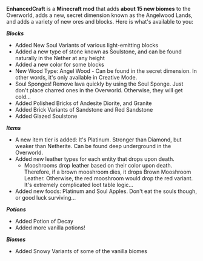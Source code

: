 **EnhancedCraft** is a **Minecraft mod** that adds **about 15 new biomes** to the Overworld, adds a new, secret dimension known as the Angelwood Lands, and adds a variety of new ores and blocks. Here is what's available to you:

**_Blocks_**
* Added New Soul Variants of various light-emitting blocks
* Added a new type of stone known as Soulstone, and can be found naturally in the Nether at any height
* Added a new color for some blocks
* New Wood Type: Angel Wood - Can be found in the secret dimension. In other words, it's only available in Creative Mode.
* Soul Sponges! Remove lava quickly by using the Soul Sponge. Just don't place charred ones in the Overworld. Otherwise, they will get cold...
* Added Polished Bricks of Andesite Diorite, and Granite
* Added Brick Variants of Sandstone and Red Sandstone
* Added Glazed Soulstone

**_Items_**
* A new item tier is added: It's Platinum. Stronger than Diamond, but weaker than Netherite. Can be found deep underground in the Overworld.
* Added new leather types for each entity that drops upon death.
    * Mooshrooms drop leather based on their color upon death. Therefore, if a brown mooshroom dies, it drops Brown Mooshroom Leather. Otherwise, the red mooshroom would drop the red variant. It's extremely complicated loot table logic...
* Added new foods: Platinum and Soul Apples. Don't eat the souls though, or good luck surviving...

**_Potions_**
* Added Potion of Decay
* Added more vanilla potions!

**_Biomes_**
* Added Snowy Variants of some of the vanilla biomes